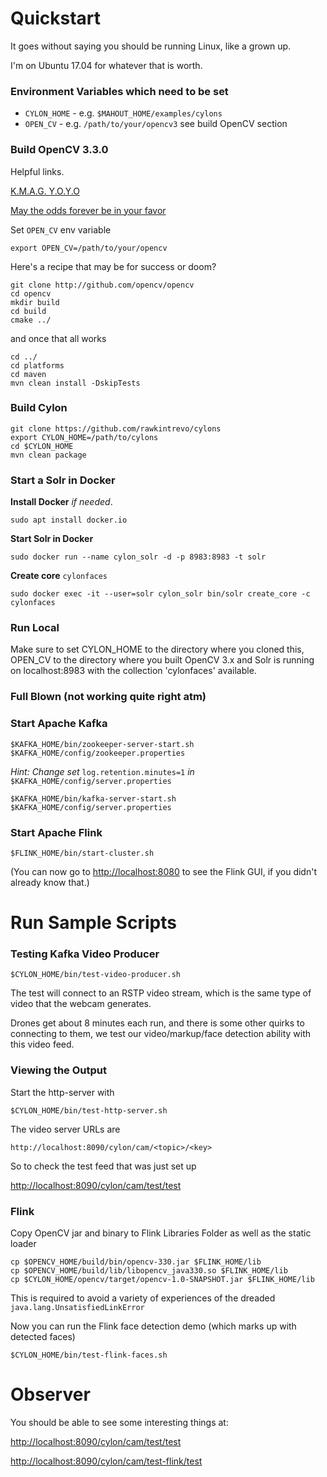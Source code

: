 
# Quickstart

It goes without saying you should be running Linux, like a grown up. 

I'm on Ubuntu 17.04 for whatever that is worth.


### Environment Variables which need to be set

- `CYLON_HOME` -  e.g. `$MAHOUT_HOME/examples/cylons`
- `OPEN_CV` - e.g. `/path/to/your/opencv3` see build OpenCV section


### Build OpenCV 3.3.0

Helpful links.

[K.M.A.G. Y.O.Y.O](http://www.urbandictionary.com/define.php?term=KMAG%20YOYO)

[May the odds forever be in your favor](http://opencv-java-tutorials.readthedocs.io/en/latest/01-installing-opencv-for-java.html)

Set `OPEN_CV` env variable 
	
	export OPEN_CV=/path/to/your/opencv

Here's a recipe that may be for success or doom?
	
	git clone http://github.com/opencv/opencv
	cd opencv
	mkdir build
	cd build
	cmake ../
  
and once that all works
  
	cd ../
	cd platforms
	cd maven
	mvn clean install -DskipTests


### Build Cylon

	git clone https://github.com/rawkintrevo/cylons
	export CYLON_HOME=/path/to/cylons
	cd $CYLON_HOME
	mvn clean package

### Start a Solr in Docker 

**Install Docker** _if needed_.

	sudo apt install docker.io
	
**Start Solr in Docker**

	sudo docker run --name cylon_solr -d -p 8983:8983 -t solr
	
**Create core** `cylonfaces`

	sudo docker exec -it --user=solr cylon_solr bin/solr create_core -c cylonfaces
	
### Run Local

Make sure to set CYLON_HOME to the directory where you cloned this, OPEN_CV to the directory where
you built OpenCV 3.x and Solr is running on localhost:8983 with the collection 'cylonfaces' available.




### Full Blown (not working quite right atm)

### Start Apache Kafka 

`$KAFKA_HOME/bin/zookeeper-server-start.sh $KAFKA_HOME/config/zookeeper.properties`

*Hint: Change set* `log.retention.minutes=1` *in* `$KAFKA_HOME/config/server.properties` 

`$KAFKA_HOME/bin/kafka-server-start.sh $KAFKA_HOME/config/server.properties`


### Start Apache Flink

`$FLINK_HOME/bin/start-cluster.sh`

(You can now go to [http://localhost:8080](http://localhost:8080) to see the Flink GUI, if you didn't already know that.)

# Run Sample Scripts

### Testing Kafka Video Producer

`$CYLON_HOME/bin/test-video-producer.sh`

The test will connect to an RSTP video stream, which is the same type of video that the webcam generates.

Drones get about 8 minutes each run, and there is some other quirks to connecting to them, we test our video/markup/face
 detection ability with this video feed.
 
### Viewing the Output

Start the http-server with 

`$CYLON_HOME/bin/test-http-server.sh`

The video server URLs are 

`http://localhost:8090/cylon/cam/<topic>/<key>`

So to check the test feed that was just set up

[http://localhost:8090/cylon/cam/test/test](http://localhost:8090/cylon/cam/test/test)

### Flink

Copy OpenCV jar and binary to Flink Libraries Folder as well as the static loader

	cp $OPENCV_HOME/build/bin/opencv-330.jar $FLINK_HOME/lib
	cp $OPENCV_HOME/build/lib/libopencv_java330.so $FLINK_HOME/lib
	cp $CYLON_HOME/opencv/target/opencv-1.0-SNAPSHOT.jar $FLINK_HOME/lib

	
This is required to avoid a variety of experiences of the dreaded
`java.lang.UnsatisfiedLinkError`
	
Now you can run the Flink face detection demo (which marks up with detected faces)

`$CYLON_HOME/bin/test-flink-faces.sh`

# Observer

You should be able to see some interesting things at:

[http://localhost:8090/cylon/cam/test/test](http://localhost:8090/cylon/cam/test/test)

[http://localhost:8090/cylon/cam/test-flink/test](http://localhost:8090/cylon/cam/test-flink/test)


